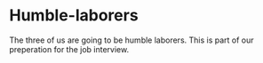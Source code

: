 # Humble-laborers
The three of us are going to be humble laborers. This is part of our preperation for the job interview.
